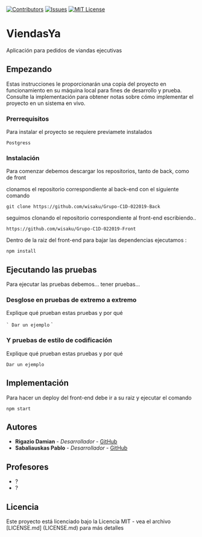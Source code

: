 [![Contributors][contributors-shield]][contributors-url]
[![Issues][issues-shield]][issues-url]
[![MIT License][license-shield]][license-url]

# ViendasYa

Aplicación para pedidos de viandas ejecutivas

## Empezando

Estas instrucciones le proporcionarán una copia del proyecto en funcionamiento en su máquina local para fines de desarrollo y prueba. Consulte la implementación para obtener notas sobre cómo implementar el proyecto en un sistema en vivo.

### Prerrequisitos

Para instalar el proyecto se requiere previamete instalados

```
Postgress
```

### Instalación

Para comenzar debemos descargar los repositorios, tanto de back, como de front

clonamos el repositorio correspondiente al back-end con el siguiente comando

```
git clone https://github.com/wisaku/Grupo-C1D-022019-Back
```

seguimos clonando el repositorio correspondiente al front-end escribiendo..

```
https://github.com/wisaku/Grupo-C1D-022019-Front
```

Dentro de la raiz del front-end para bajar las dependencias ejecutamos :
```
npm install
```



## Ejecutando las pruebas

Para ejecutar las pruebas debemos... tener pruebas... 

### Desglose en pruebas de extremo a extremo

Explique qué prueban estas pruebas y por qué

`` `
Dar un ejemplo
`` `

### Y pruebas de estilo de codificación

Explique qué prueban estas pruebas y por qué

```
Dar un ejemplo
```

## Implementación

Para hacer un deploy del front-end debe ir a su raiz y ejecutar el comando
```
npm start
```

## Autores
* **Rigazio Damian** - *Desarrollador* - [GitHub](https://github.com/sirDemian)
* **Sabaliauskas Pablo** - *Desarrollador* - [GitHub](https://github.com/wisaku)

## Profesores
* ?
* ?

## Licencia

Este proyecto está licenciado bajo la Licencia MIT - vea el archivo [LICENSE.md] (LICENSE.md) para más detalles


<!-- MARKDOWN LINKS & IMAGES -->
<!-- https://www.markdownguide.org/basic-syntax/#reference-style-links -->
[contributors-shield]: https://img.shields.io/github/contributors/wisaku/Grupo-C1D-022019-Documentation
[contributors-url]: https://github.com/wisaku/Grupo-C1D-022019-Documentation/graphs/contributors
[issues-shield]: https://img.shields.io/github/issues/wisaku/Grupo-C1D-022019-Documentation
[issues-url]: https://github.com/wisaku/Grupo-C1D-022019-Documentation/issues
[license-shield]: https://img.shields.io/github/license/wisaku/Grupo-C1D-022019-Documentation
[license-url]: https://github.com/wisaku/Grupo-C1D-022019-Documentation/blob/master/LICENSE
